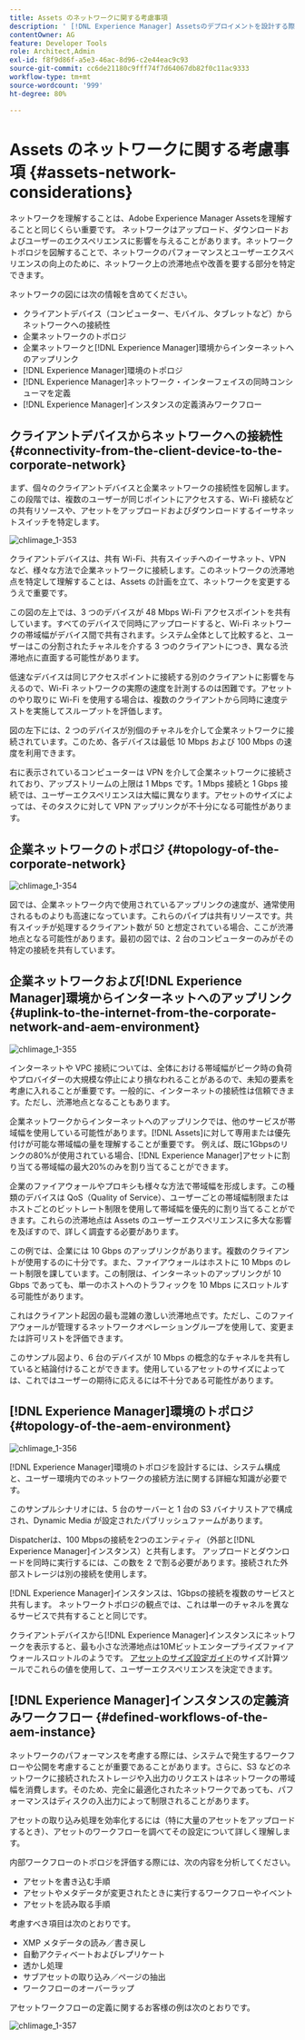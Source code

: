 ```yaml
---
title: Assets のネットワークに関する考慮事項
description: ' [!DNL Experience Manager] Assetsのデプロイメントを設計する際のネットワークの考慮事項について説明します。'
contentOwner: AG
feature: Developer Tools
role: Architect,Admin
exl-id: f8f9d86f-a5e3-46ac-8d96-c2e44eac9c93
source-git-commit: cc6de21180c9fff74f7d64067db82f0c11ac9333
workflow-type: tm+mt
source-wordcount: '999'
ht-degree: 80%

---
```


# Assets のネットワークに関する考慮事項 {#assets-network-considerations}

ネットワークを理解することは、Adobe Experience Manager Assetsを理解することと同じくらい重要です。 ネットワークはアップロード、ダウンロードおよびユーザーのエクスペリエンスに影響を与えることがあります。ネットワークトポロジを図解することで、ネットワークのパフォーマンスとユーザーエクスペリエンスの向上のために、ネットワーク上の渋滞地点や改善を要する部分を特定できます。

ネットワークの図には次の情報を含めてください。

* クライアントデバイス（コンピューター、モバイル、タブレットなど）からネットワークへの接続性
* 企業ネットワークのトポロジ
* 企業ネットワークと[!DNL Experience Manager]環境からインターネットへのアップリンク
* [!DNL Experience Manager]環境のトポロジ
* [!DNL Experience Manager]ネットワーク・インターフェイスの同時コンシューマを定義
* [!DNL Experience Manager]インスタンスの定義済みワークフロー

## クライアントデバイスからネットワークへの接続性 {#connectivity-from-the-client-device-to-the-corporate-network}

まず、個々のクライアントデバイスと企業ネットワークの接続性を図解します。この段階では、複数のユーザーが同じポイントにアクセスする、Wi-Fi 接続などの共有リソースや、アセットをアップロードおよびダウンロードするイーサネットスイッチを特定します。

![chlimage_1-353](assets/chlimage_1-353.png)

クライアントデバイスは、共有 Wi-Fi、共有スイッチへのイーサネット、VPN など、様々な方法で企業ネットワークに接続します。このネットワークの渋滞地点を特定して理解することは、Assets の計画を立て、ネットワークを変更するうえで重要です。

この図の左上では、3 つのデバイスが 48 Mbps Wi-Fi アクセスポイントを共有しています。すべてのデバイスで同時にアップロードすると、Wi-Fi ネットワークの帯域幅がデバイス間で共有されます。システム全体として比較すると、ユーザーはこの分割されたチャネルを介する 3 つのクライアントにつき、異なる渋滞地点に直面する可能性があります。

低速なデバイスは同じアクセスポイントに接続する別のクライアントに影響を与えるので、Wi-Fi ネットワークの実際の速度を計測するのは困難です。アセットのやり取りに Wi-Fi を使用する場合は、複数のクライアントから同時に速度テストを実施してスループットを評価します。

図の左下には、2 つのデバイスが別個のチャネルを介して企業ネットワークに接続されています。このため、各デバイスは最低 10 Mbps および 100 Mbps の速度を利用できます。

右に表示されているコンピューターは VPN を介して企業ネットワークに接続されており、アップストリームの上限は 1 Mbps です。1 Mbps 接続と 1 Gbps 接続では、ユーザーエクスペリエンスは大幅に異なります。アセットのサイズによっては、そのタスクに対して VPN アップリンクが不十分になる可能性があります。

## 企業ネットワークのトポロジ {#topology-of-the-corporate-network}

![chlimage_1-354](assets/chlimage_1-354.png)

図では、企業ネットワーク内で使用されているアップリンクの速度が、通常使用されるものよりも高速になっています。これらのパイプは共有リソースです。共有スイッチが処理するクライアント数が 50 と想定されている場合、ここが渋滞地点となる可能性があります。最初の図では、2 台のコンピューターのみがその特定の接続を共有しています。

## 企業ネットワークおよび[!DNL Experience Manager]環境からインターネットへのアップリンク {#uplink-to-the-internet-from-the-corporate-network-and-aem-environment}

![chlimage_1-355](assets/chlimage_1-355.png)

インターネットや VPC 接続については、全体における帯域幅がピーク時の負荷やプロバイダーの大規模な停止により損なわれることがあるので、未知の要素を考慮に入れることが重要です。一般的に、インターネットの接続性は信頼できます。ただし、渋滞地点となることもあります。

企業ネットワークからインターネットへのアップリンクでは、他のサービスが帯域幅を使用している可能性があります。[!DNL Assets]に対して専用または優先付けが可能な帯域幅の量を理解することが重要です。 例えば、既に1Gbpsのリンクの80%が使用されている場合、[!DNL Experience Manager]アセットに割り当てる帯域幅の最大20%のみを割り当てることができます。

企業のファイアウォールやプロキシも様々な方法で帯域幅を形成します。この種類のデバイスは QoS（Quality of Service）、ユーザーごとの帯域幅制限またはホストごとのビットレート制限を使用して帯域幅を優先的に割り当てることができます。これらの渋滞地点は Assets のユーザーエクスペリエンスに多大な影響を及ぼすので、詳しく調査する必要があります。

この例では、企業には 10 Gbps のアップリンクがあります。複数のクライアントが使用するのに十分です。また、ファイアウォールはホストに 10 Mbps のレート制限を課しています。この制限は、インターネットのアップリンクが 10 Gbps であっても、単一のホストへのトラフィックを 10 Mbps にスロットルする可能性があります。

これはクライアント起因の最も混雑の激しい渋滞地点です。ただし、このファイアウォールが管理するネットワークオペレーショングループを使用して、変更または許可リストを評価できます。

このサンプル図より、6 台のデバイスが 10 Mbps の概念的なチャネルを共有していると結論付けることができます。使用しているアセットのサイズによっては、これではユーザーの期待に応えるには不十分である可能性があります。

## [!DNL Experience Manager]環境のトポロジ {#topology-of-the-aem-environment}

![chlimage_1-356](assets/chlimage_1-356.png)

[!DNL Experience Manager]環境のトポロジを設計するには、システム構成と、ユーザー環境内でのネットワークの接続方法に関する詳細な知識が必要です。

このサンプルシナリオには、5 台のサーバーと 1 台の S3 バイナリストアで構成され、Dynamic Media が設定されたパブリッシュファームがあります。

Dispatcherは、100 Mbpsの接続を2つのエンティティ（外部と[!DNL Experience Manager]インスタンス）と共有します。 アップロードとダウンロードを同時に実行するには、この数を 2 で割る必要があります。接続された外部ストレージは別の接続を使用します。

[!DNL Experience Manager]インスタンスは、1Gbpsの接続を複数のサービスと共有します。 ネットワークトポロジの観点では、これは単一のチャネルを異なるサービスで共有することと同じです。

クライアントデバイスから[!DNL Experience Manager]インスタンスにネットワークを表示すると、最も小さな渋滞地点は10Mビットエンタープライズファイアウォールスロットルのようです。 [アセットのサイズ設定ガイド](assets-sizing-guide.md)のサイズ計算ツールでこれらの値を使用して、ユーザーエクスペリエンスを決定できます。

## [!DNL Experience Manager]インスタンスの定義済みワークフロー {#defined-workflows-of-the-aem-instance}

ネットワークのパフォーマンスを考慮する際には、システムで発生するワークフローや公開を考慮することが重要であることがあります。さらに、S3 などのネットワークに接続されたストレージや入出力のリクエストはネットワークの帯域幅を消費します。そのため、完全に最適化されたネットワークであっても、パフォーマンスはディスクの入出力によって制限されることがあります。

アセットの取り込み処理を効率化するには（特に大量のアセットをアップロードするとき）、アセットのワークフローを調べてその設定について詳しく理解します。

内部ワークフローのトポロジを評価する際には、次の内容を分析してください。

* アセットを書き込む手順
* アセットやメタデータが変更されたときに実行するワークフローやイベント
* アセットを読み取る手順

考慮すべき項目は次のとおりです。

* XMP メタデータの読み／書き戻し
* 自動アクティベートおよびレプリケート
* 透かし処理
* サブアセットの取り込み／ページの抽出
* ワークフローのオーバーラップ

アセットワークフローの定義に関するお客様の例は次のとおりです。

![chlimage_1-357](assets/chlimage_1-357.png)

